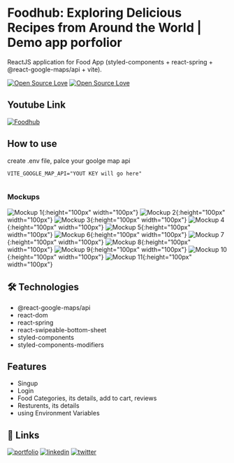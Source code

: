 
# Foodhub: Exploring Delicious Recipes from Around the World | Demo app porfolior

ReactJS application for Food App (styled-components + react-spring + @react-google-maps/api + vite).

[![Open Source Love](https://badges.frapsoft.com/os/v1/open-source.svg?v=102)](https://github.com/ellerbrock/open-source-badge/)
[![Open Source Love](https://badges.frapsoft.com/os/mit/mit.svg?v=102)](https://github.com/ellerbrock/open-source-badge/)


## Youtube Link

 

[![Foodhub](https://img.youtube.com/vi/qyz19NPfc9Q/0.jpg)](https://www.youtube.com/watch?v=qyz19NPfc9Q)



 


## How to use 

create .env file, palce your goolge map api

```
VITE_GOOGLE_MAP_API="YOUT KEY will go here"
 
```

### Mockups


 ![Mockup 1](./public/git/a.png){:height="100px" width="100px"}
 ![Mockup 2](./public/git/2.png){:height="100px" width="100px"}
 ![Mockup 3](./public/git/3.png){:height="100px" width="100px"}
 ![Mockup 4](./public/git/4.png){:height="100px" width="100px"}
 ![Mockup 5](./public/git/5.png){:height="100px" width="100px"}
 ![Mockup 6](./public/git/6.png){:height="100px" width="100px"}
 ![Mockup 7](./public/git/7.png){:height="100px" width="100px"}
 ![Mockup 8](./public/git/8.png){:height="100px" width="100px"}
 ![Mockup 9](./public/git/9.png){:height="100px" width="100px"}
 ![Mockup 10](./public/git/10.png){:height="100px" width="100px"}
 ![Mockup 11](./public/git/11.png){:height="100px" width="100px"}

 


 

## 🛠 Technologies
- @react-google-maps/api
- react-dom
- react-spring
- react-swipeable-bottom-sheet
- styled-components
- styled-components-modifiers


## Features

- Singup
- Login 
- Food Categories, its details, add to cart, reviews
- Resturents, its details
- using Environment Variables


## 🔗 Links
[![portfolio](https://img.shields.io/badge/mabdullah.se-685EA9?style=for-the-badge&logo=viber&logoColor=white)](https://mabdullahse.com/)
[![linkedin](https://img.shields.io/badge/linkedin-0A66C2?style=for-the-badge&logo=linkedin&logoColor=white)](https://www.linkedin.com/in/mabdullahse/)
[![twitter](https://img.shields.io/badge/twitter-1DA1F2?style=for-the-badge&logo=twitter&logoColor=white)](https://twitter.com/mabdullahse)


